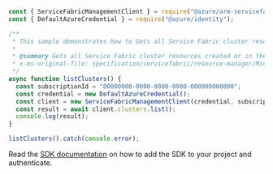```javascript
const { ServiceFabricManagementClient } = require("@azure/arm-servicefabric");
const { DefaultAzureCredential } = require("@azure/identity");

/**
 * This sample demonstrates how to Gets all Service Fabric cluster resources created or in the process of being created in the subscription.
 *
 * @summary Gets all Service Fabric cluster resources created or in the process of being created in the subscription.
 * x-ms-original-file: specification/servicefabric/resource-manager/Microsoft.ServiceFabric/stable/2021-06-01/examples/ClusterListOperation_example.json
 */
async function listClusters() {
  const subscriptionId = "00000000-0000-0000-0000-000000000000";
  const credential = new DefaultAzureCredential();
  const client = new ServiceFabricManagementClient(credential, subscriptionId);
  const result = await client.clusters.list();
  console.log(result);
}

listClusters().catch(console.error);
```

Read the [SDK documentation](https://github.com/Azure/azure-sdk-for-js/blob/%40azure%2Farm-servicefabric_2.0.1/sdk/servicefabric/arm-servicefabric/README.md) on how to add the SDK to your project and authenticate.
